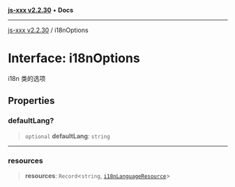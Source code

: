 [**js-xxx v2.2.30**](../README.md) • **Docs**

***

[js-xxx v2.2.30](../README.md) / i18nOptions

# Interface: i18nOptions

i18n 类的选项

## Properties

### defaultLang?

> `optional` **defaultLang**: `string`

***

### resources

> **resources**: `Record`\<`string`, [`i18nLanguageResource`](i18nLanguageResource.md)\>
